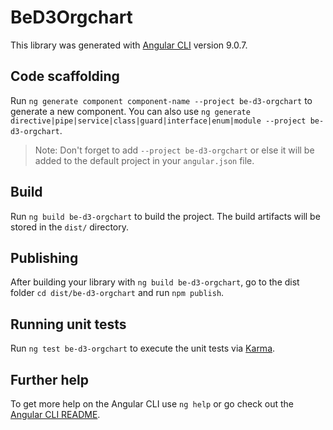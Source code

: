 # BeD3Orgchart

This library was generated with [Angular CLI](https://github.com/angular/angular-cli) version 9.0.7.

## Code scaffolding

Run `ng generate component component-name --project be-d3-orgchart` to generate a new component. You can also use `ng generate directive|pipe|service|class|guard|interface|enum|module --project be-d3-orgchart`.
> Note: Don't forget to add `--project be-d3-orgchart` or else it will be added to the default project in your `angular.json` file. 

## Build

Run `ng build be-d3-orgchart` to build the project. The build artifacts will be stored in the `dist/` directory.

## Publishing

After building your library with `ng build be-d3-orgchart`, go to the dist folder `cd dist/be-d3-orgchart` and run `npm publish`.

## Running unit tests

Run `ng test be-d3-orgchart` to execute the unit tests via [Karma](https://karma-runner.github.io).

## Further help

To get more help on the Angular CLI use `ng help` or go check out the [Angular CLI README](https://github.com/angular/angular-cli/blob/master/README.md).
